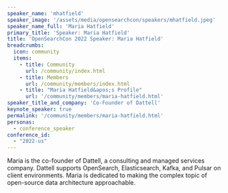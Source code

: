 ```yaml
---
speaker_name: 'mhatfield'
speaker_image: '/assets/media/opensearchcon/speakers/mhatfield.jpeg'
speaker_name_full: 'Maria Hatfield'
primary_title: 'Speaker: Maria Hatfield'
title: 'OpenSearchCon 2022 Speaker: Maria Hatfield'
breadcrumbs:
  icon: community
  items:
    - title: Community
      url: /community/index.html
    - title: Members
      url: /community/members/index.html
    - title: "Maria Hatfield&apos;s Profile"
      url: '/community/members/maria-hatfield.html'
speaker_title_and_company: 'Co-Founder of Dattell'
keynote_speaker: true
permalink: '/community/members/maria-hatfield.html'
personas:
  - conference_speaker
conference_id:
  - "2022-us"
---
```

Maria is the co-founder of Dattell, a consulting and managed services company. Dattell supports OpenSearch, Elasticsearch, Kafka, and Pulsar on client environments.  Maria is dedicated to making the complex topic of open-source data architecture approachable.
